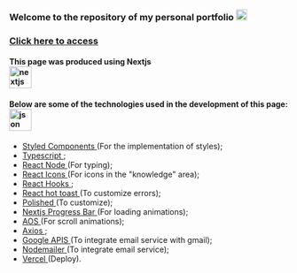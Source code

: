 ### Welcome to the repository of my personal portfolio <img src="https://images.emojiterra.com/google/android-11/512px/1f49c.png" alt="coração roxo" width="20" height="20"/>

### <a href="https://portfolio-emilyjuly.vercel.app" target="_blank">Click here to access</a>

#### This page was produced using Nextjs <br> <img src="https://cdn.aglty.io/bwql7jyk/Attachments/NewItems/image_20211214122557_0.png" alt="nextjs" width="40" height="40"/>

#### Below are some of the technologies used in the development of this page: <br> <img src="https://cdn-icons-png.flaticon.com/512/136/136525.png" alt="json" width="40" height="40"/> <br>
- <a href="https://styled-components.com">Styled Components </a>(For the implementation of styles); 
- <a href="https://www.typescriptlang.org">Typescript </a>;
- <a href="https://reactnative.dev/docs/react-node">React Node </a>(For typing);
- <a href="https://react-icons.github.io/react-icons/">React Icons </a>(For icons in the "knowledge" area);
- <a href="https://pt-br.reactjs.org/docs/hooks-state.html">React Hooks </a>; 
- <a href="https://react-hot-toast.com">React hot toast </a>(To customize errors);
- <a href="https://polished.js.org">Polished </a>(To customize);
- <a href="https://www.npmjs.com/package/nextjs-progressbar">Nextjs Progress Bar </a>(For loading animations);
- <a href="https://michalsnik.github.io/aos/">AOS </a>(For scroll animations);
- <a href="https://axios-http.com/ptbr/docs/intro">Axios </a>;
- <a href="https://cloud.google.com/apis?utm_source=google&utm_medium=cpc&utm_campaign=latam-BR-all-pt-dr-SKWS-all-all-trial-p-dr-1011454-LUAC0015755&utm_content=text-ad-none-any-DEV_c-CRE_534667502763-ADGP_Hybrid%20%7C%20SKWS%20-%20PHR%20%7C%20Txt%20~%20API-Management_General-KWID_43700065166693636-kwd-152051905&utm_term=KW_api-ST_API&gclid=CjwKCAjw6MKXBhA5EiwANWLODDVbfFDCH1JeDaJt2x8w5aO2RXjHym67IiYb3A2Su0eYw_FtV8inJxoCuw0QAvD_BwE&gclsrc=aw.ds">Google APIS </a>(To integrate email service with gmail);
- <a href="https://nodemailer.com/about/">Nodemailer </a>(To integrate email service);
- <a href="https://vercel.com/dashboard">Vercel </a>(Deploy).

